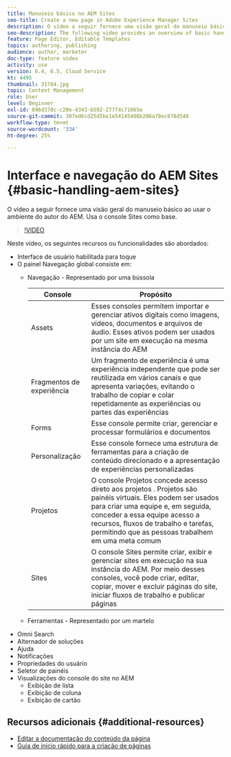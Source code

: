 ```yaml
---
title: Manuseio básico no AEM Sites
seo-title: Create a new page in Adobe Experience Manager Sites
description: O vídeo a seguir fornece uma visão geral do manuseio básico ao usar o ambiente do autor do AEM. Usa o console Sites como base.
seo-description: The following video provides an overview of basic handling when using the AEM author environment. It uses the Sites console as a basis.
feature: Page Editor, Editable Templates
topics: authoring, publishing
audience: author, marketer
doc-type: feature video
activity: use
version: 6.4, 6.5, Cloud Service
kt: 4495
thumbnail: 31784.jpg
topic: Content Management
role: User
level: Beginner
exl-id: 896d378c-c20e-4343-b592-277f4c71065e
source-git-commit: 307ed6cd25d5be1e54145406b206a78ec878d548
workflow-type: tm+mt
source-wordcount: '334'
ht-degree: 25%

---
```


# Interface e navegação do AEM Sites {#basic-handling-aem-sites}

O vídeo a seguir fornece uma visão geral do manuseio básico ao usar o ambiente do autor do AEM. Usa o console Sites como base.

>[!VIDEO](https://video.tv.adobe.com/v/31784?quality=12&learn=on)

Neste vídeo, os seguintes recursos ou funcionalidades são abordados:

* Interface de usuário habilitada para toque
* O painel Navegação global consiste em:
   * Navegação - Representado por uma bússola  

      | Console | Propósito |
      |---|---|
      | Assets | Esses consoles permitem importar e gerenciar ativos digitais como imagens, vídeos, documentos e arquivos de áudio. Esses ativos podem ser usados por um site em execução na mesma instância do AEM | Communities | Esse console permite criar e gerenciar sites da comunidade para envolvimento e capacitação | Commerce | Isso permite gerenciar produtos, catálogos de produtos e pedidos relacionados aos sites do Commerce |
      | Fragmentos de experiência | Um fragmento de experiência é uma experiência independente que pode ser reutilizada em vários canais e que apresenta variações, evitando o trabalho de copiar e colar repetidamente as experiências ou partes das experiências |
      | Forms | Esse console permite criar, gerenciar e processar formulários e documentos |
      | Personalização | Esse console fornece uma estrutura de ferramentas para a criação de conteúdo direcionado e a apresentação de experiências personalizadas |
      | Projetos | O console Projetos concede acesso direto aos projetos . Projetos são painéis virtuais. Eles podem ser usados para criar uma equipe e, em seguida, conceder a essa equipe acesso a recursos, fluxos de trabalho e tarefas, permitindo que as pessoas trabalhem em uma meta comum |
      | Sites | O console Sites permite criar, exibir e gerenciar sites em execução na sua instância do AEM. Por meio desses consoles, você pode criar, editar, copiar, mover e excluir páginas do site, iniciar fluxos de trabalho e publicar páginas |

   * Ferramentas - Representado por um martelo
* Omni Search
* Alternador de soluções
* Ajuda
* Notificações
* Propriedades do usuário
* Seletor de painéis
* Visualizações do console do site no AEM
   * Exibição de lista
   * Exibição de coluna
   * Exibição de cartão






## Recursos adicionais {#additional-resources}

* [Editar a documentação do conteúdo da página](https://experienceleague.adobe.com/docs/experience-manager-cloud-service/sites/authoring/fundamentals/editing-content.html?lang=pt-BR)
* [Guia de início rápido para a criação de páginas](https://experienceleague.adobe.com/docs/experience-manager-cloud-service/sites/authoring/getting-started/quick-start.html)
